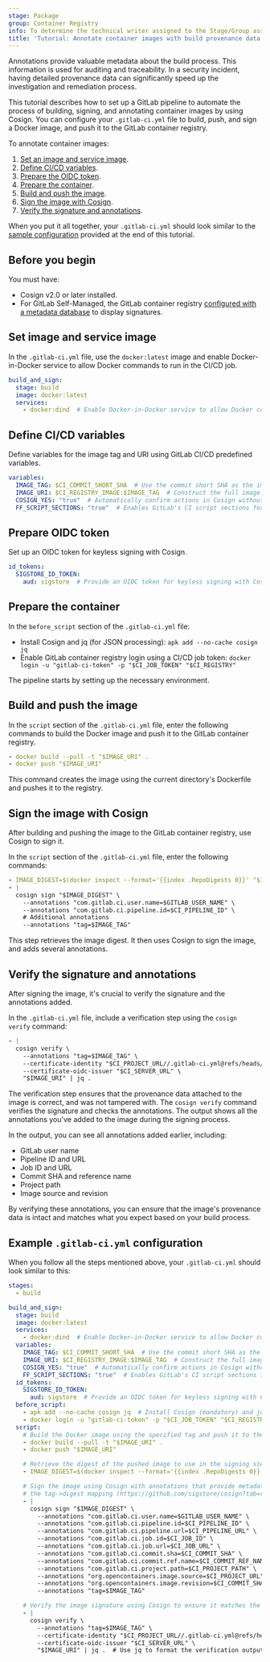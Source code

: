 ```yaml
---
stage: Package
group: Container Registry
info: To determine the technical writer assigned to the Stage/Group associated with this page, see https://handbook.gitlab.com/handbook/product/ux/technical-writing/#assignments
title: 'Tutorial: Annotate container images with build provenance data'
---
```


Annotations provide valuable metadata about the build process. This information is used for auditing and traceability. In a security incident, having detailed provenance data can significantly speed up the investigation and remediation process.

This tutorial describes how to set up a GitLab pipeline to automate the process of building, signing, and annotating container images by using Cosign.
You can configure your `.gitlab-ci.yml` file to build, push, and sign a Docker image, and push it to the GitLab container registry.

To annotate container images:

1. [Set an image and service image](#set-image-and-service-image).
1. [Define CI/CD variables](#define-cicd-variables).
1. [Prepare the OIDC token](#prepare-oidc-token).
1. [Prepare the container](#prepare-the-container).
1. [Build and push the image](#build-and-push-the-image).
1. [Sign the image with Cosign](#sign-the-image-with-cosign).
1. [Verify the signature and annotations](#verify-the-signature-and-annotations).

When you put it all together, your `.gitlab-ci.yml` should look similar to the [sample configuration](#example-gitlab-ciyml-configuration) provided at the end of this tutorial.

## Before you begin

You must have:

- Cosign v2.0 or later installed.
- For GitLab Self-Managed, the GitLab container registry [configured with a metadata database](../../../administration/packages/container_registry_metadata_database.md)
  to display signatures.

## Set image and service image

In the `.gitlab-ci.yml` file, use the `docker:latest` image and enable Docker-in-Docker service to allow Docker commands to run in the CI/CD job.

```yaml
build_and_sign:
  stage: build
  image: docker:latest
  services:
    - docker:dind  # Enable Docker-in-Docker service to allow Docker commands inside the container
```

## Define CI/CD variables

Define variables for the image tag and URI using GitLab CI/CD predefined variables.

```yaml
variables:
  IMAGE_TAG: $CI_COMMIT_SHORT_SHA  # Use the commit short SHA as the image tag
  IMAGE_URI: $CI_REGISTRY_IMAGE:$IMAGE_TAG  # Construct the full image URI with the registry, project path, and tag
  COSIGN_YES: "true"  # Automatically confirm actions in Cosign without user interaction
  FF_SCRIPT_SECTIONS: "true"  # Enables GitLab's CI script sections for better multi-line script output
```

## Prepare OIDC token

Set up an OIDC token for keyless signing with Cosign.

```yaml
id_tokens:
  SIGSTORE_ID_TOKEN:
    aud: sigstore  # Provide an OIDC token for keyless signing with Cosign
```

## Prepare the container

In the `before_script` section of the `.gitlab-ci.yml` file:

- Install Cosign and jq (for JSON processing): `apk add --no-cache cosign jq`
- Enable GitLab container registry login using a CI/CD job token: `docker login -u "gitlab-ci-token" -p "$CI_JOB_TOKEN" "$CI_REGISTRY"`

The pipeline starts by setting up the necessary environment.

## Build and push the image

In the `script` section of the `.gitlab-ci.yml` file, enter the following commands to build the Docker image and push it to the GitLab container registry.

```yaml
- docker build --pull -t "$IMAGE_URI" .
- docker push "$IMAGE_URI"
```

This command creates the image using the current directory's Dockerfile and pushes it to the registry.

## Sign the image with Cosign

After building and pushing the image to the GitLab container registry, use Cosign to sign it.

In the `script` section of the `.gitlab-ci.yml` file, enter the following commands:

```yaml
- IMAGE_DIGEST=$(docker inspect --format='{{index .RepoDigests 0}}' "$IMAGE_URI")
- |
  cosign sign "$IMAGE_DIGEST" \
    --annotations "com.gitlab.ci.user.name=$GITLAB_USER_NAME" \
    --annotations "com.gitlab.ci.pipeline.id=$CI_PIPELINE_ID" \
    # Additional annotations
    --annotations "tag=$IMAGE_TAG"
```

This step retrieves the image digest. It then uses Cosign to sign the image, and adds several annotations.

## Verify the signature and annotations

After signing the image, it's crucial to verify the signature and the annotations added.

In the `.gitlab-ci.yml` file, include a verification step using the `cosign verify` command:

```yaml
- |
  cosign verify \
    --annotations "tag=$IMAGE_TAG" \
    --certificate-identity "$CI_PROJECT_URL//.gitlab-ci.yml@refs/heads/$CI_COMMIT_REF_NAME" \
    --certificate-oidc-issuer "$CI_SERVER_URL" \
    "$IMAGE_URI" | jq .
```

The verification step ensures that the provenance data attached to the image is correct, and was not tampered with.
The `cosign verify` command verifies the signature and checks the annotations. The output shows all the annotations
you've added to the image during the signing process.

In the output, you can see all annotations added earlier, including:

- GitLab user name
- Pipeline ID and URL
- Job ID and URL
- Commit SHA and reference name
- Project path
- Image source and revision

By verifying these annotations, you can ensure that the image's provenance data is intact
and matches what you expect based on your build process.

## Example `.gitlab-ci.yml` configuration

When you follow all the steps mentioned above, your `.gitlab-ci.yml` should look similar to this:

```yaml
stages:
  - build

build_and_sign:
  stage: build
  image: docker:latest
  services:
    - docker:dind  # Enable Docker-in-Docker service to allow Docker commands inside the container
  variables:
    IMAGE_TAG: $CI_COMMIT_SHORT_SHA  # Use the commit short SHA as the image tag
    IMAGE_URI: $CI_REGISTRY_IMAGE:$IMAGE_TAG  # Construct the full image URI with the registry, project path, and tag
    COSIGN_YES: "true"  # Automatically confirm actions in Cosign without user interaction
    FF_SCRIPT_SECTIONS: "true"  # Enables GitLab's CI script sections for better multi-line script output
  id_tokens:
    SIGSTORE_ID_TOKEN:
      aud: sigstore  # Provide an OIDC token for keyless signing with Cosign
  before_script:
    - apk add --no-cache cosign jq  # Install Cosign (mandatory) and jq (optional)
    - docker login -u "gitlab-ci-token" -p "$CI_JOB_TOKEN" "$CI_REGISTRY"  # Log in to the Docker registry using GitLab CI token
  script:
    # Build the Docker image using the specified tag and push it to the registry
    - docker build --pull -t "$IMAGE_URI" .
    - docker push "$IMAGE_URI"

    # Retrieve the digest of the pushed image to use in the signing step
    - IMAGE_DIGEST=$(docker inspect --format='{{index .RepoDigests 0}}' "$IMAGE_URI")

    # Sign the image using Cosign with annotations that provide metadata about the build and tag annotation to allow verifying
    # the tag->digest mapping (https://github.com/sigstore/cosign?tab=readme-ov-file#tag-signing)
    - |
      cosign sign "$IMAGE_DIGEST" \
        --annotations "com.gitlab.ci.user.name=$GITLAB_USER_NAME" \
        --annotations "com.gitlab.ci.pipeline.id=$CI_PIPELINE_ID" \
        --annotations "com.gitlab.ci.pipeline.url=$CI_PIPELINE_URL" \
        --annotations "com.gitlab.ci.job.id=$CI_JOB_ID" \
        --annotations "com.gitlab.ci.job.url=$CI_JOB_URL" \
        --annotations "com.gitlab.ci.commit.sha=$CI_COMMIT_SHA" \
        --annotations "com.gitlab.ci.commit.ref.name=$CI_COMMIT_REF_NAME" \
        --annotations "com.gitlab.ci.project.path=$CI_PROJECT_PATH" \
        --annotations "org.opencontainers.image.source=$CI_PROJECT_URL" \
        --annotations "org.opencontainers.image.revision=$CI_COMMIT_SHA" \
        --annotations "tag=$IMAGE_TAG"

    # Verify the image signature using Cosign to ensure it matches the expected annotations and certificate identity
    - |
      cosign verify \
        --annotations "tag=$IMAGE_TAG" \
        --certificate-identity "$CI_PROJECT_URL//.gitlab-ci.yml@refs/heads/$CI_COMMIT_REF_NAME" \
        --certificate-oidc-issuer "$CI_SERVER_URL" \
        "$IMAGE_URI" | jq .  # Use jq to format the verification output for easier readability
```
